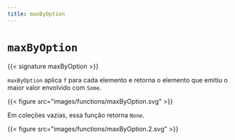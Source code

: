 ```yaml
---
title: maxByOption
---
```


# `maxByOption`

{{< signature maxByOption >}}

`maxByOption` aplica `f` para cada elemento e retorna o elemento que emitiu o maior valor envolvido com `Some`.

{{< figure src="images/functions/maxByOption.svg" >}}

Em coleções vazias, essa função retorna `None`.

{{< figure src="images/functions/maxByOption.2.svg" >}}
